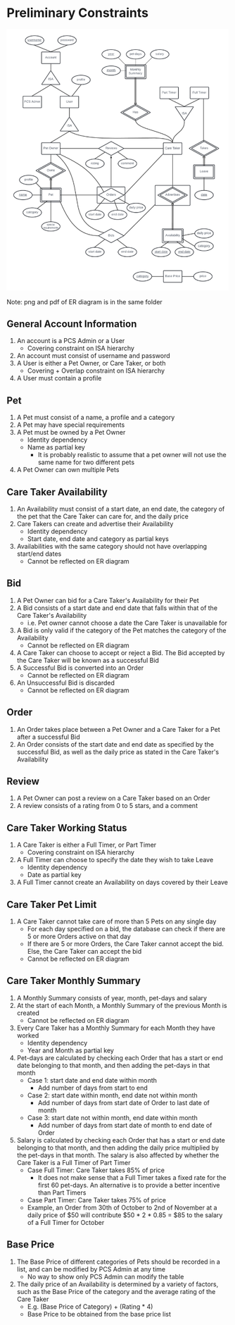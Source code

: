# Preliminary Constraints

![](Preliminary_ER_Diagram.png)

Note: png and pdf of ER diagram is in the same folder

## General Account Information

1. An account is a PCS Admin or a User 
    - Covering constraint on ISA hierarchy
2. An account must consist of username and password
3. A User is either a Pet Owner, or Care Taker, or both
    - Covering + Overlap constraint on ISA hierarchy
4. A User must contain a profile

## Pet

1. A Pet must consist of a name, a profile and a category
2. A Pet may have special requirements
2. A Pet must be owned by a Pet Owner
    - Identity dependency
    - Name as partial key
      - It is probably realistic to assume that a pet owner will not use the same name for two different pets
3. A Pet Owner can own multiple Pets

## Care Taker Availability

1. An Availability must consist of a start date, an end date, the category of the pet that the Care Taker can care for, and the daily price
2. Care Takers can create and advertise their Availability 
    - Identity dependency
    - Start date, end date and category as partial keys
3. Availabilities with the same category should not have overlapping start/end dates 
    - Cannot be reflected on ER diagram

## Bid

1. A Pet Owner can bid for a Care Taker's Availability for their Pet
2. A Bid consists of a start date and end date that falls within that of the Care Taker's Availability
    - i.e. Pet owner cannot choose a date the Care Taker is unavailable for
3. A Bid is only valid if the category of the Pet matches the category of the Availability
    - Cannot be reflected on ER diagram
4. A Care Taker can choose to accept or reject a Bid. The Bid accepted by the Care Taker will be known as a successful Bid
5. A Successful Bid is converted into an Order
    - Cannot be reflected on ER diagram
6. An Unsuccessful Bid is discarded
    - Cannot be reflected on ER diagram
    
## Order

1. An Order takes place between a Pet Owner and a Care Taker for a Pet after a successful Bid 
2. An Order consists of the start date and end date as specified by the successful Bid, as well as the daily price as stated in the Care Taker's Availability

## Review

1. A Pet Owner can post a review on a Care Taker based on an Order
2. A review consists of a rating from 0 to 5 stars, and a comment

## Care Taker Working Status

1. A Care Taker is either a Full Timer, or Part Timer
    - Covering constraint on ISA hierarchy
2. A Full Timer can choose to specify the date they wish to take Leave
    - Identity dependency
    - Date as partial key
3. A Full Timer cannot create an Availability on days covered by their Leave

## Care Taker Pet Limit

1. A Care Taker cannot take care of more than 5 Pets on any single day
    - For each day specified on a bid, the database can check if there are 5 or more Orders active on that day
    - If there are 5 or more Orders, the Care Taker cannot accept the bid. Else, the Care Taker can accept the bid
    - Cannot be reflected on ER diagram

## Care Taker Monthly Summary

1. A Monthly Summary consists of year, month, pet-days and salary
2. At the start of each Month, a Monthly Summary of the previous Month is created
    - Cannot be reflected on ER diagram
3. Every Care Taker has a Monthly Summary for each Month they have worked
    - Identity dependency
    - Year and Month as partial key
4. Pet-days are calculated by checking each Order that has a start or end date belonging to that month, and then adding the pet-days in that month
    - Case 1: start date and end date within month
      - Add number of days from start to end
    - Case 2: start date within month, end date not within month
      - Add number of days from start date of Order to last date of month
    - Case 3: start date not within month, end date within month
      - Add number of days from start date of month to end date of Order
5. Salary is calculated by checking each Order that has a start or end date belonging to that month, and then adding the daily price multiplied by the pet-days in that month. The salary is also affected by whether the Care Taker is a Full Timer of Part Timer
    - Case Full Timer: Care Taker takes 85% of price
      - It does not make sense that a Full Timer takes a fixed rate for the first 60 pet-days. An alternative is to provide a better incentive than Part Timers
    - Case Part Timer: Care Taker takes 75% of price
    - Example, an Order from 30th of October to 2nd of November at a daily price of $50 will contribute $50 * 2 * 0.85 = $85 to the salary of a Full Timer for October 

## Base Price

1. The Base Price of different categories of Pets should be recorded in a list, and can be modified by PCS Admin at any time
    - No way to show only PCS Admin can modify the table
2. The daily price of an Availability is determined by a variety of factors, such as the Base Price of the category and the average rating of the Care Taker
    - E.g. (Base Price of Category) + (Rating * 4)
    - Base Price to be obtained from the base price list
